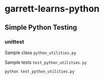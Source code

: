# garrett-learns-python

## Simple Python Testing

### unittest

Sample class `python_utilities.py`

Sample tests `test_python_utilities.py`

```
python test_python_utilities.py
```
